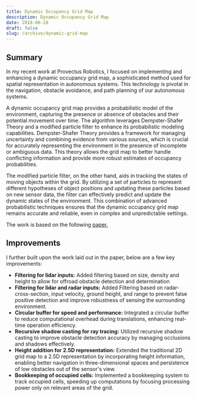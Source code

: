 ```yaml
---
title: Dynamic Occupancy Grid Map
description: Dynamic Occupancy Grid Map
date: 2018-06-28
draft: false
slug: /archive/dynamic-grid-map
---
```


## Summary

In my recent work at Provectus Robotics, I focused on implementing and enhancing a dynamic occupancy grid map, a sophisticated method used for spatial representation in autonomous systems. This technology is pivotal in the navigation, obstacle avoidance, and path planning of our autonomous systems.

A dynamic occupancy grid map provides a probabilistic model of the environment, capturing the presence or absence of obstacles and their potential movement over time. The algorithm leverages Dempster-Shafer Theory and a modified particle filter to enhance its probabilistic modeling capabilities. Dempster-Shafer Theory provides a framework for managing uncertainty and combining evidence from various sources, which is crucial for accurately representing the environment in the presence of incomplete or ambiguous data. This theory allows the grid map to better handle conflicting information and provide more robust estimates of occupancy probabilities.

The modified particle filter, on the other hand, aids in tracking the states of moving objects within the grid. By utilizing a set of particles to represent different hypotheses of object positions and updating these particles based on new sensor data, the filter can effectively predict and update the dynamic states of the environment. This combination of advanced probabilistic techniques ensures that the dynamic occupancy grid map remains accurate and reliable, even in complex and unpredictable settings.

The work is based on the following <a href="https://mediatum.ub.tum.de/doc/1459214/file.pdf" target="_blank">paper.</a>

## Improvements

I further built upon the work laid out in the paper, below are a few key improvements:

- **Filtering for lidar inputs:** Added filtering based on size, density and height to allow for offroad obstacle detection and determination
- **Filtering for lidar and radar inputs:** Added Filtering based on radar-cross-section, input velocity, ground height, and range to prevent false positive detection and improve robustness of sensing the surrounding environment.
- **Circular buffer for speed and performance:** Integrated a circular buffer to reduce computational overhead during translations, enhancing real-time operation efficiency.
- **Recursive shadow casting for ray tracing:** Utilized recursive shadow casting to improve obstacle detection accuracy by managing occlusions and shadows effectively.
- **Height addition for 2.5D representation:** Extended the traditional 2D grid map to a 2.5D representation by incorporating height information, enabling better navigation in three-dimensional spaces and persistence of low obstacles out of the sensor's view.
- **Bookkeeping of occupied cells:** Implemented a bookkeeping system to track occupied cells, speeding up computations by focusing processing power only on relevant areas of the grid.
